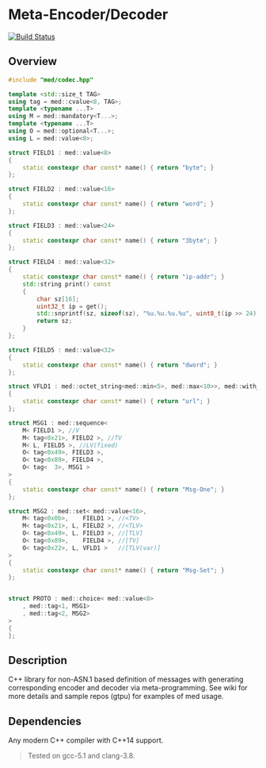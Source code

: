 # Meta-Encoder/Decoder
[![Build Status](https://travis-ci.org/cppden/med.svg?branch=master)](https://travis-ci.org/cppden/med)

## Overview
```cpp
#include "med/codec.hpp"

template <std::size_t TAG>
using tag = med::cvalue<8, TAG>;
template <typename ...T>
using M = med::mandatory<T...>;
template <typename ...T>
using O = med::optional<T...>;
using L = med::value<8>;

struct FIELD1 : med::value<8>
{
	static constexpr char const* name() { return "byte"; }
};

struct FIELD2 : med::value<16>
{
	static constexpr char const* name() { return "word"; }
};

struct FIELD3 : med::value<24>
{
	static constexpr char const* name() { return "3byte"; }
};

struct FIELD4 : med::value<32>
{
	static constexpr char const* name() { return "ip-addr"; }
	std::string print() const
	{
		char sz[16];
		uint32_t ip = get();
		std::snprintf(sz, sizeof(sz), "%u.%u.%u.%u", uint8_t(ip >> 24), uint8_t(ip >> 16), uint8_t(ip >> 8), uint8_t(ip));
		return sz;
	}
};

struct FIELD5 : med::value<32>
{
	static constexpr char const* name() { return "dword"; }
};

struct VFLD1 : med::octet_string<med::min<5>, med::max<10>>, med::with_snapshot
{
	static constexpr char const* name() { return "url"; }
};

struct MSG1 : med::sequence<
	M< FIELD1 >, //V
	M< tag<0x21>, FIELD2 >, //TV
	M< L, FIELD5 >, //LV(fixed)
	O< tag<0x49>, FIELD3 >,
	O< tag<0x89>, FIELD4 >,
	O< tag<  3>, MSG1 >
>
{
	static constexpr char const* name() { return "Msg-One"; }
};

struct MSG2 : med::set< med::value<16>,
	M< tag<0x0b>,    FIELD1 >, //<TV>
	M< tag<0x21>, L, FIELD2 >, //<TLV>
	O< tag<0x49>, L, FIELD3 >, //[TLV]
	O< tag<0x89>,    FIELD4 >, //[TV]
	O< tag<0x22>, L, VFLD1 >   //[TLV(var)]
>
{
	static constexpr char const* name() { return "Msg-Set"; }
};


struct PROTO : med::choice< med::value<8>
	, med::tag<1, MSG1>
	, med::tag<2, MSG2>
>
{
};
```

## Description
C++ library for non-ASN.1 based definition of messages with generating corresponding encoder and decoder via meta-programming.
See wiki for more details and sample repos (gtpu) for examples of med usage.

## Dependencies 
Any modern C++ compiler with C++14 support.
> Tested on gcc-5.1 and clang-3.8.
